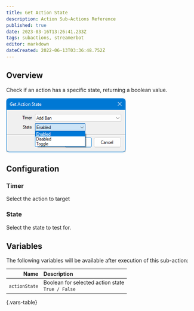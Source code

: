 ```yaml
---
title: Get Action State
description: Action Sub-Actions Reference
published: true
date: 2023-03-16T13:26:41.233Z
tags: subactions, streamerbot
editor: markdown
dateCreated: 2022-06-13T03:36:48.752Z
---
```


## Overview
Check if an action has a specific state, returning a boolean value.

![get-action-state.png](/get-action-state/get-action-state.png)

## Configuration
### Timer
Select the action to target

### State
Select the state to test for.

## Variables

The following variables will be available after execution of this sub-action:

Name | Description
----:|:------------
`actionState` | Boolean for selected action state <br> `True / False`
{.vars-table}